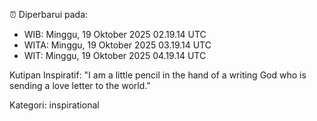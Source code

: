 ⏰ Diperbarui pada:
- WIB: Minggu, 19 Oktober 2025 02.19.14 UTC
- WITA: Minggu, 19 Oktober 2025 03.19.14 UTC
- WIT: Minggu, 19 Oktober 2025 04.19.14 UTC

Kutipan Inspiratif:
"I am a little pencil in the hand of a writing God who is sending a love letter to the world."


Kategori: inspirational

